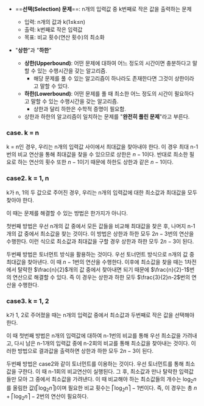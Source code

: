 - ==**선택(Selection) 문제**==: n개의 입력값 중 k번째로 작은 값을 출력하는 문제
	- 입력: n개의 값과 k(1≤k≤n)
	- 출력: k번째로 작은 입력값
	- 목표: 비교 횟수(연산 횟수)의 최소화

- "**상한**"과 "**하한**"
	- **상한(Upperbound)**: 어떤 문제에 대하여 어느 정도의 시간이면 충분하다고 말할 수 있는 수행시간을 갖는 알고리즘.
		- 해당 문제를 풀 수 있는 알고리즘이 하나라도 존재한다면 그것이 상한이라고 말할 수 있다.
	- **하한(Lowerbound)**: 어떤 문제를 풀 때 최소한 어느 정도의 시간이 필요하다고 말할 수 있는 수행시간을 갖는 알고리즘.
		- 상한과 달리 하한은 수학적 증명이 필요함.
	- 상한과 하한의 알고리즘이 일치하는 문제를 "**완전히 풀린 문제**"라고 부른다.


### case. k = n
k = n인 경우, 우리는 n개의 입력값 사이에서 최대값을 찾아내야 한다.
이 경우 최대 n-1번의 비교 연산을 통해 최대값을 찾을 수 있으므로 상한은 $n-1$이다.
반대로 최소한 필요로 하는 연산의 횟수 또한 $n-1$이기 때문에 하한도 상한과 같은 $n-1$이다.


### case2. k = 1, n
k가 n, 1의 두 값으로 주어진 경우, 우리는 n개의 입력값에 대한 최소값과 최대값을 모두 찾아야 한다.

이 때는 문제를 해결할 수 있는 방법은 한가지가 아니다.

첫번째 방법은 우선 n개의 값 중에서 모든 값들을 비교해 최대값을 찾은 후, 나머지 n-1개의 값 중에서 최소값을 찾는 것이다. 이 방법은 상한과 하한 모두 $2n-3$번의 연산을 수행한다. 이런 식으로 최소값과 최대값을 구할 경우 상한과 하한 모두 $2n-3$이 된다.

두번째 방법은 토너먼트 방식을 활용하는 것이다.
우선 토너먼트 방식으로 n개의 값 중 최대값을 찾아낸다. 이 때 $n-1$번의 연산을 수행한다.
이후에 최소값을 찾을 때는 1차전에서 탈락한 $\frac{n}{2}$개의 값 중에서 찾아내면 되기 때문에 $\frac{n}{2}-1$번의 연산으로 해결할 수 있다.
즉 이 경우는 상한과 하한 모두 $\frac{3}{2}n-2$번의 연산을 수행한다.


### case3. k = 1, 2
k가 1, 2로 주어졌을 때는 n개의 입력값 중에서 최소값과 두번째로 작은 값을 선택해야 한다.

이 때 첫번째 방법은 n개의 입력값에 대하여 n-1번의 비교를 통해 우선 최소값을 가려내고, 다시 남은 n-1개의 입력값 중에 n-2회의 비교를 통해 최소값을 찾아내는 것이다.
이러한 방법으로 결과값을 출력하면 상한과 하한 모두 $2n-3$이 된다.

두번째 방법은 case2와 같이 토너먼트를 이용하는 것이다.
우선 토너먼트를 통해 최소값을 구한다. 이 때 n-1회의 비교연산이 실행된다.
그 후, 최소값과 만나 탈락한 입력값들만 모아 그 중에서 최소값을 가려낸다.
이 때 비교해야 하는 최소값들의 개수는 $\log_{2}{n}$를 올림한 값($⎡\log_{2}{n}⎤$)이며 필요한 비교 횟수는 $⎡\log_{2}{n}⎤-1$번이다.
즉, 이 경우는 총 $n+⎡\log_{2}{n}⎤-2$번의 연산이 필요하다.
